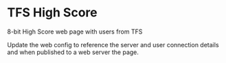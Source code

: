 # TFS High Score
8-bit High Score web page with users from TFS

Update the web config to reference the server and user connection details and when published to a web server the page.

